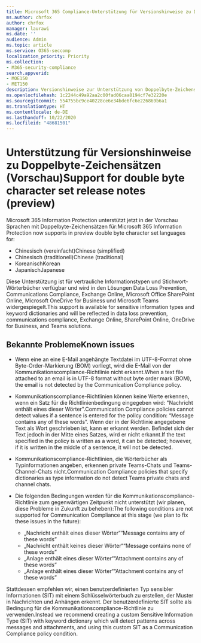 ```yaml
---
title: Microsoft 365 Compliance-Unterstützung für Versionshinweise zu Doppelbyte-Zeichensätzen (Vorschau)
ms.author: chrfox
author: chrfox
manager: laurawi
ms.date: ''
audience: Admin
ms.topic: article
ms.service: O365-seccomp
localization_priority: Priority
ms.collection:
- M365-security-compliance
search.appverid:
- MOE150
- MET150
description: Versionshinweise zur Unterstützung von Doppelbyte-Zeichensätzen.
ms.openlocfilehash: 1c2244c49a92aa2c00fad06caa8194cf7e32220e
ms.sourcegitcommit: 554755bc9ce40228ce6e34bde6fc6e226869b6a1
ms.translationtype: HT
ms.contentlocale: de-DE
ms.lasthandoff: 10/22/2020
ms.locfileid: "48681501"
---
```

# <a name="support-for-double-byte-character-set-release-notes-preview"></a><span data-ttu-id="a0c25-103">Unterstützung für Versionshinweise zu Doppelbyte-Zeichensätzen (Vorschau)</span><span class="sxs-lookup"><span data-stu-id="a0c25-103">Support for double byte character set release notes (preview)</span></span>

 <span data-ttu-id="a0c25-104">Microsoft 365 Information Protection unterstützt jetzt in der Vorschau Sprachen mit Doppelbyte-Zeichensätzen für:</span><span class="sxs-lookup"><span data-stu-id="a0c25-104">Microsoft 365 Information Protection now supports in preview double byte character set languages for:</span></span>

- <span data-ttu-id="a0c25-105">Chinesisch (vereinfacht)</span><span class="sxs-lookup"><span data-stu-id="a0c25-105">Chinese (simplified)</span></span>
- <span data-ttu-id="a0c25-106">Chinesisch (traditionell)</span><span class="sxs-lookup"><span data-stu-id="a0c25-106">Chinese (traditional)</span></span>
- <span data-ttu-id="a0c25-107">Koreanisch</span><span class="sxs-lookup"><span data-stu-id="a0c25-107">Korean</span></span>
- <span data-ttu-id="a0c25-108">Japanisch</span><span class="sxs-lookup"><span data-stu-id="a0c25-108">Japanese</span></span>

<span data-ttu-id="a0c25-109">Diese Unterstützung ist für vertrauliche Informationstypen und Stichwort-Wörterbücher verfügbar und wird in den Lösungen Data Loss Prevention, Communications Compliance, Exchange Online, Microsoft Office SharePoint Online, Microsoft OneDrive for Business und Microsoft Teams widergespiegelt.</span><span class="sxs-lookup"><span data-stu-id="a0c25-109">This support is available for sensitive information types and keyword dictionaries and will be reflected in data loss prevention, communications compliance, Exchange Online, SharePoint Online, OneDrive for Business, and Teams solutions.</span></span>

## <a name="known-issues"></a><span data-ttu-id="a0c25-110">Bekannte Probleme</span><span class="sxs-lookup"><span data-stu-id="a0c25-110">Known issues</span></span>

- <span data-ttu-id="a0c25-111">Wenn eine an eine E-Mail angehängte Textdatei im UTF-8-Format ohne Byte-Order-Markierung (BOM) vorliegt, wird die E-Mail von der Kommunikationscompliance-Richtlinie nicht erkannt.</span><span class="sxs-lookup"><span data-stu-id="a0c25-111">When a text file attached to an email is in UTF-8 format without byte order mark (BOM), the email is not detected by the Communication Compliance policy.</span></span>

- <span data-ttu-id="a0c25-112">Kommunikationscompliance-Richtlinien können keine Werte erkennen, wenn ein Satz für die Richtlinienbedingung eingegeben wird: "Nachricht enthält eines dieser Wörter".</span><span class="sxs-lookup"><span data-stu-id="a0c25-112">Communication Compliance policies cannot detect values if a sentence is entered for the policy condition: “Message contains any of these words”.</span></span> <span data-ttu-id="a0c25-113">Wenn der in der Richtlinie angegebene Text als Wort geschrieben ist, kann er erkannt werden. Befindet sich der Text jedoch in der Mitte eines Satzes, wird er nicht erkannt.</span><span class="sxs-lookup"><span data-stu-id="a0c25-113">If the text specified in the policy is written as a word, it can be detected; however, if it is written in the middle of a sentence, it will not be detected.</span></span>

- <span data-ttu-id="a0c25-114">Kommunikationscompliance-Richtlinien, die Wörterbücher als Typinformationen angeben, erkennen private Teams-Chats und Teams-Channel-Chats nicht.</span><span class="sxs-lookup"><span data-stu-id="a0c25-114">Communication Compliance policies that specify dictionaries as type information do not detect Teams private chats and channel chats.</span></span>

- <span data-ttu-id="a0c25-115">Die folgenden Bedingungen werden für die Kommunikationscompliance-Richtlinie zum gegenwärtigen Zeitpunkt nicht unterstützt (wir planen, diese Probleme in Zukunft zu beheben):</span><span class="sxs-lookup"><span data-stu-id="a0c25-115">The following conditions are not supported for Communication Compliance at this stage (we plan to fix these issues in the future):</span></span> 
  - <span data-ttu-id="a0c25-116">„Nachricht enthält eines dieser Wörter“</span><span class="sxs-lookup"><span data-stu-id="a0c25-116">“Message contains any of these words”</span></span>
  - <span data-ttu-id="a0c25-117">„Nachricht enthält keines dieser Wörter“</span><span class="sxs-lookup"><span data-stu-id="a0c25-117">“Message contains none of these words”</span></span>
  - <span data-ttu-id="a0c25-118">„Anlage enthält eines dieser Wörter“</span><span class="sxs-lookup"><span data-stu-id="a0c25-118">“Attachment contains any of these words”</span></span>
  - <span data-ttu-id="a0c25-119">„Anlage enthält eines dieser Wörter“</span><span class="sxs-lookup"><span data-stu-id="a0c25-119">“Attachment contains any of these words”</span></span>

<span data-ttu-id="a0c25-120">Stattdessen empfehlen wir, einen benutzerdefinierten Typ sensibler Informationen (SIT) mit einem Schlüsselwörterbuch zu erstellen, der Muster in Nachrichten und Anhängen erkennt. Der benutzerdefinierte SIT sollte als Bedingung für die Kommunikationscompliance-Richtlinie zu verwenden.</span><span class="sxs-lookup"><span data-stu-id="a0c25-120">Instead we recommend creating a custom Sensitive Information Type (SIT) with keyword dictionary which will detect patterns across messages and attachments, and using this custom SIT as a Communication Compliance policy condition.</span></span>
